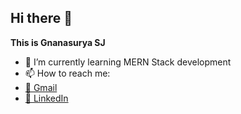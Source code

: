## Hi there 👋


**This is Gnanasurya SJ** 


- 🌱 I’m currently learning MERN Stack development
- 📫 How to reach me:
- [📧 Gmail](surya9901@gmail.com)
- [💬 LinkedIn](https://www.linkedin.com/in/gnanasurya-sj-93021628)


